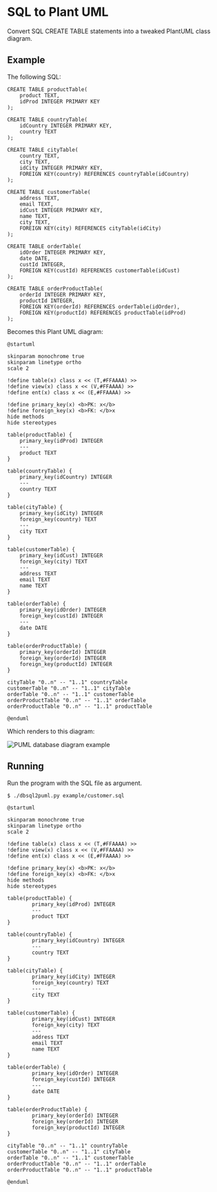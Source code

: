 # SQL to Plant UML
 
Convert SQL CREATE TABLE statements into a tweaked PlantUML class diagram.

## Example

The following SQL:

    CREATE TABLE productTable(
        product TEXT,
        idProd INTEGER PRIMARY KEY
    );
    
    CREATE TABLE countryTable(
        idCountry INTEGER PRIMARY KEY,
        country TEXT
    );
    
    CREATE TABLE cityTable(
        country TEXT,
        city TEXT,
        idCity INTEGER PRIMARY KEY,
        FOREIGN KEY(country) REFERENCES countryTable(idCountry)
    );
    
    CREATE TABLE customerTable(
        address TEXT,
        email TEXT,
        idCust INTEGER PRIMARY KEY,
        name TEXT,
        city TEXT,
        FOREIGN KEY(city) REFERENCES cityTable(idCity)
    );
    
    CREATE TABLE orderTable(
        idOrder INTEGER PRIMARY KEY,
        date DATE,
        custId INTEGER,
        FOREIGN KEY(custId) REFERENCES customerTable(idCust)
    );
    
    CREATE TABLE orderProductTable(
        orderId INTEGER PRIMARY KEY,
        productId INTEGER,
        FOREIGN KEY(orderId) REFERENCES orderTable(idOrder),
        FOREIGN KEY(productId) REFERENCES productTable(idProd)
    );

Becomes this Plant UML diagram:

    @startuml
    
    skinparam monochrome true
    skinparam linetype ortho
    scale 2
    
    !define table(x) class x << (T,#FFAAAA) >>
    !define view(x) class x << (V,#FFAAAA) >>
    !define ent(x) class x << (E,#FFAAAA) >>
    
    !define primary_key(x) <b>PK: x</b>
    !define foreign_key(x) <b>FK: </b>x
    hide methods
    hide stereotypes
    
    table(productTable) {
        primary_key(idProd) INTEGER
        ---
        product TEXT
    }
    
    table(countryTable) {
        primary_key(idCountry) INTEGER
        ---
        country TEXT
    }
    
    table(cityTable) {
        primary_key(idCity) INTEGER
        foreign_key(country) TEXT
        ---
        city TEXT
    }
    
    table(customerTable) {
        primary_key(idCust) INTEGER
        foreign_key(city) TEXT
        ---
        address TEXT
        email TEXT
        name TEXT
    }
    
    table(orderTable) {
        primary_key(idOrder) INTEGER
        foreign_key(custId) INTEGER
        ---
        date DATE
    }
    
    table(orderProductTable) {
        primary_key(orderId) INTEGER
        foreign_key(orderId) INTEGER
        foreign_key(productId) INTEGER
    }
    
    cityTable "0..n" -- "1..1" countryTable
    customerTable "0..n" -- "1..1" cityTable
    orderTable "0..n" -- "1..1" customerTable
    orderProductTable "0..n" -- "1..1" orderTable
    orderProductTable "0..n" -- "1..1" productTable
    
    @enduml
    
Which renders to this diagram:

![PUML database diagram example](example/customer.png)    

## Running

Run the program with the SQL file as argument.

    $ ./dbsql2puml.py example/customer.sql

    @startuml
    
    skinparam monochrome true
    skinparam linetype ortho
    scale 2
    
    !define table(x) class x << (T,#FFAAAA) >>
    !define view(x) class x << (V,#FFAAAA) >>
    !define ent(x) class x << (E,#FFAAAA) >>
    
    !define primary_key(x) <b>PK: x</b>
    !define foreign_key(x) <b>FK: </b>x
    hide methods
    hide stereotypes
    
    table(productTable) {
            primary_key(idProd) INTEGER
            ---
            product TEXT
    }
    
    table(countryTable) {
            primary_key(idCountry) INTEGER
            ---
            country TEXT
    }
    
    table(cityTable) {
            primary_key(idCity) INTEGER
            foreign_key(country) TEXT
            ---
            city TEXT
    }
    
    table(customerTable) {
            primary_key(idCust) INTEGER
            foreign_key(city) TEXT
            ---
            address TEXT
            email TEXT
            name TEXT
    }
    
    table(orderTable) {
            primary_key(idOrder) INTEGER
            foreign_key(custId) INTEGER
            ---
            date DATE
    }
    
    table(orderProductTable) {
            primary_key(orderId) INTEGER
            foreign_key(orderId) INTEGER
            foreign_key(productId) INTEGER
    }
    
    cityTable "0..n" -- "1..1" countryTable
    customerTable "0..n" -- "1..1" cityTable
    orderTable "0..n" -- "1..1" customerTable
    orderProductTable "0..n" -- "1..1" orderTable
    orderProductTable "0..n" -- "1..1" productTable
    
    @enduml

